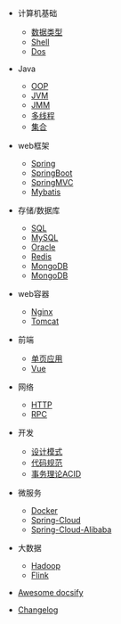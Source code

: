 - 计算机基础
  - [数据类型](contents/计算机基础-数据类型.md)
  - [Shell](contents/计算机基础-Shell.md)
  - [Dos](contents/计算机基础-dos.md)

- Java
  - [OOP](contents/Java-OOP.md)
  - [JVM](contents/Java-JVM.md)
  - [JMM](contents/Java-JMM.md)
  - [多线程](contents/Java-多线程.md)
  - [集合](configuration.md)
  
- web框架
  - [Spring](contents/web框架-Spring.md)
  - [SpringBoot](contents/web框架-SpringBoot.md)
  - [SpringMVC](contents/web框架-SpringMVC.md)
  - [Mybatis](contents/web框架-Mybatis.md)

- 存储/数据库
  - [SQL](contents/存储-SQL.md)
  - [MySQL](contents/存储-MySQL.md)
  - [Oracle](contents/存储-Oracle.md)
  - [Redis](contents/存储-Redis.md)
  - [MongoDB](contents/存储-MongoDB.md)
  - [MongoDB](contents/存储-Elasticsearch.md)

- web容器
  - [Nginx](contents/web容器-Nginx.md)
  - [Tomcat](contents/web容器-Tomcat.md)
  
- 前端
  - [单页应用](contents/前端-单页应用.md)
  - [Vue](contents/前端-Vue.md)
  
- 网络
  - [HTTP](configuration.md)
  - [RPC](configuration.md)

- 开发
  - [设计模式](设计模式/开发-设计模式.md)
  - [代码规范](contents/计算机基础-Shell.md)
  - [事务理论ACID](contents/计算机基础-dos.md)
  
- 微服务
  - [Docker](contents/微服务-Docker.md)
  - [Spring-Cloud](contents/微服务-Spring-Cloud.md)
  - [Spring-Cloud-Alibaba](contents/微服务-Spring-Cloud-Alibaba.md)
  
- 大数据
  - [Hadoop](contents/大数据-Hadoop.md)
  - [Flink](configuration.md)

- [Awesome docsify](subdir/quickstart.md)
- [Changelog](none.md)
